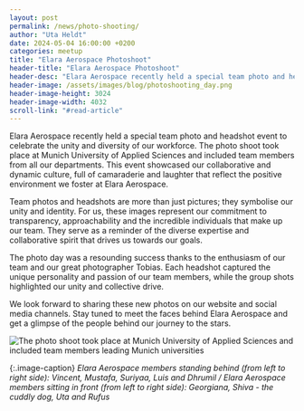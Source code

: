 ```yaml
---
layout: post
permalink: /news/photo-shooting/
author: "Uta Heldt"
date: 2024-05-04 16:00:00 +0200
categories: meetup
title: "Elara Aerospace Photoshoot"
header-title: "Elara Aerospace Photoshoot"
header-desc: "Elara Aerospace recently held a special team photo and headshot event to celebrate the unity and diversity of our workforce. The photo shoot took place at Munich University of Applied Sciences and included team members leading Munich universities."
header-image: /assets/images/blog/photoshooting_day.png
header-image-height: 3024
header-image-width: 4032
scroll-link: "#read-article"
---
```


Elara Aerospace recently held a special team photo and headshot event to celebrate the unity and diversity of our workforce. The photo shoot took place at Munich University of Applied Sciences and included team members from all our departments. This event showcased our collaborative and dynamic culture, full of camaraderie and laughter that reflect the positive environment we foster at Elara Aerospace.

Team photos and headshots are more than just pictures; they symbolise our unity and identity. For us, these images represent our commitment to transparency, approachability and the incredible individuals that make up our team. They serve as a reminder of the diverse expertise and collaborative spirit that drives us towards our goals.

The photo day was a resounding success thanks to the enthusiasm of our team and our great photographer Tobias. Each headshot captured the unique personality and passion of our team members, while the group shots highlighted our unity and collective drive.

We look forward to sharing these new photos on our website and social media channels. Stay tuned to meet the faces behind Elara Aerospace and get a glimpse of the people behind our journey to the stars.

![The photo shoot took place at Munich University of Applied Sciences and included team members leading Munich universities](/assets/images/blog/photoshoot.png)

{:.image-caption}
*Elara Aerospace members standing behind (from left to right side): Vincent, Mustafa, Suriyaa, Luis and Dhrumil / Elara Aerospace members sitting in front (from left to right side): Georgiana, Shiva - the cuddly dog, Uta and Rufus*
